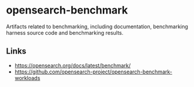 # opensearch-benchmark

Artifacts related to benchmarking, including documentation, benchmarking harness source code and benchmarking results.

## Links

* <https://opensearch.org/docs/latest/benchmark/>
* <https://github.com/opensearch-project/opensearch-benchmark-workloads>
